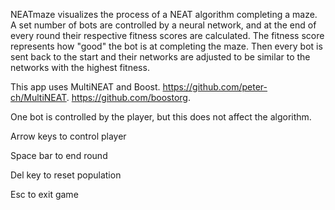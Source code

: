 NEATmaze visualizes the process of a NEAT algorithm completing a maze. A set number of bots are controlled by a neural network, 
and at the end of every round their respective fitness scores are calculated. The fitness score represents how "good" the bot is 
at completing the maze. Then every bot is sent back to the start and their networks are adjusted to be similar to the networks 
with the highest fitness. 

This app uses MultiNEAT and Boost.
https://github.com/peter-ch/MultiNEAT.
https://github.com/boostorg.


One bot is controlled by the player, but this does not affect the algorithm.

Arrow keys to control player

Space bar to end round

Del key to reset population

Esc to exit game
